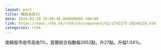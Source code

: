 ```yaml
---
layout: post
title: 韓股高收1%
date: 2024-02-28 15:00:46.000000000 +08:00
link: https://news.rthk.hk/rthk/ch/component/k2/1742275-20240228.htm
categories: rthk
---
```


南韓股市收市高收1%，首爾綜合指數報2652點，升27點，升幅1.04%。
